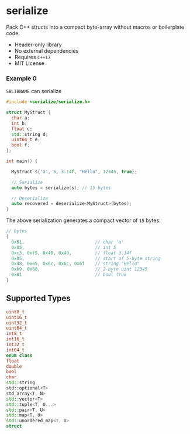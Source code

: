 # serialize

Pack C++ structs into a compact byte-array without macros or boilerplate code.

* Header-only library
* No external dependencies
* Requires `C++17`
* MIT License

### Example 0

`SBLIBNAME` can serialize 

```cpp
#include <serialize/serialize.h>

struct MyStruct {
  char a;
  int b;
  float c;
  std::string d;
  uint64_t e;
  bool f;
};

int main() {

  MyStruct s{'a', 5, 3.14f, "Hello", 12345, true};

  // Serialize
  auto bytes = serialize(s); // 15 bytes

  // Deserialize
  auto recovered = deserialize<MyStruct>(bytes);
}
```

The above serialization generates a compact vector of `15` bytes:

```cpp
// bytes
{
  0x61,                           // char 'a'
  0x05,                           // int 5
  0xc3, 0xf5, 0x48, 0x40,         // float 3.14f
  0x05,                           // start of 5-byte string
  0x48, 0x65, 0x6c, 0x6c, 0x6f    // string "Hello"
  0xb9, 0x60,                     // 2-byte uint 12345
  0x01                            // bool true
}
```

## Supported Types

```cpp
uint8_t
uint16_t 
uint32_t 
uint64_t
int8_t 
int16_t 
int32_t 
int64_t
enum class
float
double 
bool
char
std::string
std::optional<T>
std_array<T, N>
std::vector<T>
std::tuple<T, U...>
std::pair<T, U>
std::map<T, U>
std::unordered_map<T, U>
struct
```
